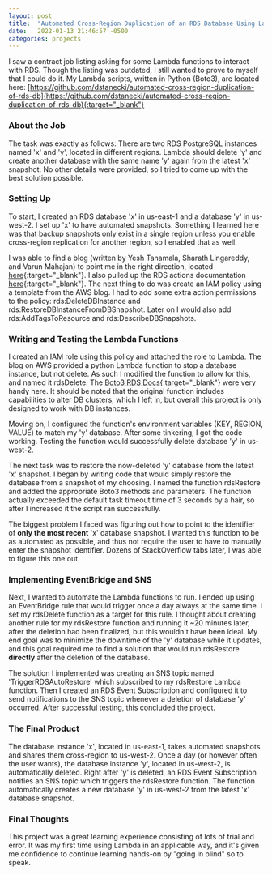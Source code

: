 ```yaml
---
layout: post
title:  "Automated Cross-Region Duplication of an RDS Database Using Lambda, EventBridge, and SNS"
date:   2022-01-13 21:46:57 -0500
categories: projects
---
```

I saw a contract job listing asking for some Lambda functions to interact with RDS. Though the listing was outdated, I still wanted to prove to myself that I could do it. My Lambda scripts, written in Python (Boto3), are located here: [https://github.com/dstanecki/automated-cross-region-duplication-of-rds-db](https://github.com/dstanecki/automated-cross-region-duplication-of-rds-db){:target="_blank"}<!--break-->

### **About the Job**

The task was exactly as follows: There are two RDS PostgreSQL instances named 'x' and 'y', located in different regions. Lambda should delete 'y' and create another database with the same name 'y' again from the latest 'x' snapshot. No other details were provided, so I tried to come up with the best solution possible. 

### **Setting Up**

To start, I created an RDS database 'x' in us-east-1 and a database 'y' in us-west-2. I set up 'x' to have automated snapshots. Something I learned here was that backup snapshots only exist in a single region unless you enable cross-region replication for another region, so I enabled that as well. 

I was able to find a blog (written by Yesh Tanamala, Sharath Lingareddy, and Varun Mahajan) to point me in the right direction, located [here](https://aws.amazon.com/blogs/database/schedule-amazon-rds-stop-and-start-using-aws-lambda/){:target="_blank"}. I also pulled up the RDS actions documentation [here](https://docs.aws.amazon.com/service-authorization/latest/reference/list_amazonrds.html){:target="_blank"}. The next thing to do was create an IAM policy using a template from the AWS blog. I had to add some extra action permissions to the policy: rds:DeleteDBInstance and rds:RestoreDBInstanceFromDBSnapshot. Later on I would also add rds:AddTagsToResource and rds:DescribeDBSnapshots. 

### **Writing and Testing the Lambda Functions**

I created an IAM role using this policy and attached the role to Lambda. The blog on AWS provided a python Lambda function to stop a database instance, but not delete. As such I modified the function to allow for this, and named it rdsDelete. The [Boto3 RDS Docs](https://boto3.amazonaws.com/v1/documentation/api/latest/reference/services/rds.html){:target="_blank"} were very handy here. It should be noted that the original function includes capabilities to alter DB clusters, which I left in, but overall this project is only designed to work with DB instances. 

Moving on, I configured the function's environment variables (KEY, REGION, VALUE) to match my 'y' database. After some tinkering, I got the code working. Testing the function would successfully delete database 'y' in us-west-2. 

The next task was to restore the now-deleted 'y' database from the latest 'x' snapshot. I began by writing code that would simply restore the database from a snapshot of my choosing. I named the function rdsRestore and added the appropriate Boto3 methods and parameters. The function actually exceeded the default task timeout time of 3 seconds by a hair, so after I increased it the script ran successfully. 

The biggest problem I faced was figuring out how to point to the identifier of **only the most recent** 'x' database snapshot. I wanted this function to be as automated as possible, and thus not require the user to have to manually enter the snapshot identifier. Dozens of StackOverflow tabs later, I was able to figure this one out. 

### **Implementing EventBridge and SNS**

Next, I wanted to automate the Lambda functions to run. I ended up using an EventBridge rule that would trigger once a day always at the same time. I set my rdsDelete function as a target for this rule. I thought about creating another rule for my rdsRestore function and running it ~20 minutes later, after the deletion had been finalized, but this wouldn't have been ideal. My end goal was to minimize the downtime of the 'y' database while it updates, and this goal required me to find a solution that would run rdsRestore **directly** after the deletion of the database.

The solution I implemented was creating an SNS topic named 'TriggerRDSAutoRestore' which subscribed to my rdsRestore Lambda function. Then I created an RDS Event Subscription and configured it to send notifications to the SNS topic whenever a deletion of database 'y' occurred. After successful testing, this concluded the project.

### **The Final Product**

The database instance 'x', located in us-east-1, takes automated snapshots and shares them cross-region to us-west-2. Once a day (or however often the user wants), the database instance 'y', located in us-west-2, is automatically deleted. Right after 'y' is deleted, an RDS Event Subscription notifies an SNS topic which triggers the rdsRestore function. The function automatically creates a new database 'y' in us-west-2 from the latest 'x' database snapshot.

### **Final Thoughts**

This project was a great learning experience consisting of lots of trial and error. It was my first time using Lambda in an applicable way, and it's given me confidence to continue learning hands-on by "going in blind" so to speak. 
